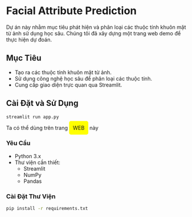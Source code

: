 # Facial Attribute Prediction

Dự án này nhằm mục tiêu phát hiện và phân loại các thuộc tính khuôn mặt từ ảnh sử dụng học sâu. Chúng tôi đã xây dựng một trang web demo để thực hiện dự đoán.

## Mục Tiêu

- Tạo ra các thuộc tính khuôn mặt từ ảnh.
- Sử dụng công nghệ học sâu để phân loại các thuộc tính.
- Cung cấp giao diện trực quan qua Streamlit.

## Cài Đặt và Sử Dụng 
```bash
streamlit run app.py
```

Ta có thể dùng trên trang 
<a href="https://webpfds.onrender.com" style="background-color: yellow; padding: 10px; border-radius: 5px; text-decoration: none;">WEB</a>
này

### Yêu Cầu

- Python 3.x
- Thư viện cần thiết:
  - Streamlit
  - NumPy
  - Pandas

### Cài Đặt Thư Viện

```bash
pip install -r requirements.txt

